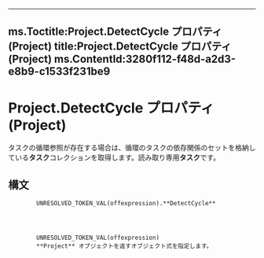 

---
ms.Toctitle:Project.DetectCycle プロパティ (Project)
title:Project.DetectCycle プロパティ (Project)
ms.ContentId:3280f112-f48d-a2d3-e8b9-c1533f231be9
---
# Project.DetectCycle プロパティ (Project)




タスクの循環参照が存在する場合は、循環のタスクの依存関係のセットを格納している**タスク**コレクションを取得します。読み取り専用**タスク**です。

## 構文

            UNRESOLVED_TOKEN_VAL(offexpression).**DetectCycle**




            UNRESOLVED_TOKEN_VAL(offexpression)
            **Project** オブジェクトを返すオブジェクト式を指定します。




